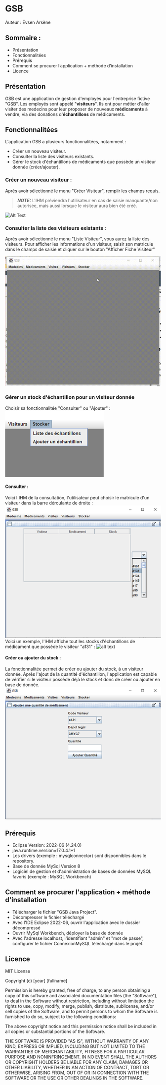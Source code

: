 # GSB
Auteur : Evsen Arsène
## Sommaire :
- Présentation
- Fonctionnalitées
- Prérequis
- Comment se procurer l’application + méthode d’installation
- Licence

## Présentation
GSB est une application de gestion d'employés pour l'entreprise fictive "GSB".
Les employés sont appelé "**visiteurs**". Ils ont pour métier d'aller visiter des medecins pour leur proposer de nouveaux **médicaments** à vendre, via des donations d'**échantillons** de médicaments.

## Fonctionnalitées
L'application GSB a plusieurs fonctionnalitées, notamment :
- Créer un nouveau visiteur.
- Consulter la liste des visiteurs existants.
- Gérer le stock d'échantillons de médicaments que possède un visiteur donnée (créer/ajouter).

### Créer un nouveau visiteur :
Après avoir sélectionné le menu "Créer Visiteur", remplir les champs requis.
> **_NOTE:_**
 L'IHM préviendra l'utilisateur en cas de saisie manquante/non autorisée, mais aussi lorsque le visiteur aura bien été créé.

![Alt Text](https://github.com/ArseneEvsen/GSB-Java-Repository/blob/master/Screenshots%20application/Cr%C3%A9er-un-visiteur.gif?raw=true)

### Consulter la liste des visiteurs existants :
Après avoir sélectionné le menu "Liste Visiteur", vous aurez la liste des visiteurs.
Pour afficher les informations d'un visiteur, saisir son matricule dans le champs de saisie et cliquer sur le bouton "Afficher Fiche Visiteur"

![Alt Text](https://github.com/ArseneEvsen/GSB-Java-Repository/blob/master/Screenshots%20application/Consulter-un-visiteur.gif?raw=true)
### Gérer un stock d'échantillon pour un visiteur donnée
Choisir sa fonctionnalitée "Consulter" ou "Ajouter" :
![alt text](https://github.com/ArseneEvsen/GSB-Java-Repository/blob/master/Screenshots%20application/Stocker_Selectionner.png?raw=true)
#### Consulter :
Voici l'IHM de la consultation, l'utilisateur peut choisir le matricule d'un visiteur dans la barre déroulante de droite :
![alt text](https://github.com/ArseneEvsen/GSB-Java-Repository/blob/master/Screenshots%20application/Stocker_Liste_ChoisirVisiteur.png?raw=true)
Voici un exemple, l'IHM affiche tout les stocks d'échantillons de médicament que possède le visiteur "a131" :
![alt text]([https://github.com/ArseneEvsen/GSB-Java-Repository/blob/master/Screenshots%20application/Stocker_Liste_ChoisirVisiteur.png?raw=true](https://github.com/ArseneEvsen/GSB-Java-Repository/blob/master/Screenshots%20application/Stocker_Liste_ChoisirVisiteurExemple.png?raw=true))

#### Créer ou ajouter du stock :
La fonctionnalitée permet de créer ou ajouter du stock, à un visiteur donnée.
Après l'ajout de la quantité d'échantillon, l'application est capable de vérifier si le visiteur possède déjà le stock et donc de créer ou ajouter en base de donnée.
![alt text](https://github.com/ArseneEvsen/GSB-Java-Repository/blob/master/Screenshots%20application/Stocker_Ajouter_Exemple.png?raw=true)

## Prérequis
- Eclipse Version: 2022-06 (4.24.0)
- java.runtime.version=17.0.4.1+1
- Les drivers (exemple : mysqlconnector) sont disponnibles dans le repository.
- Base de donnée MySql Version 8
- Logiciel de gestion et d'administration de bases de données MySQL favoris (exemple : MySQL Workbench)

## Comment se procurer l'application + méthode d'installation
- Télécharger le fichier "GSB Java Project".
- Décompresser le fichier téléchargé
- Avec l'IDE Eclipse 2022-06, ouvrir l'application avec le dossier décompressé
- Ouvrir MySql Workbench, déployer la base de donnée
- Avec l'adresse localhost, l'identifiant "admin" et "mot de passe", configurer le fichier ConnexionMySQL téléchargé dans le projet.

## Licence 
MIT License

Copyright (c) [year] [fullname]

Permission is hereby granted, free of charge, to any person obtaining a copy
of this software and associated documentation files (the "Software"), to deal
in the Software without restriction, including without limitation the rights
to use, copy, modify, merge, publish, distribute, sublicense, and/or sell
copies of the Software, and to permit persons to whom the Software is
furnished to do so, subject to the following conditions:

The above copyright notice and this permission notice shall be included in all
copies or substantial portions of the Software.

THE SOFTWARE IS PROVIDED "AS IS", WITHOUT WARRANTY OF ANY KIND, EXPRESS OR
IMPLIED, INCLUDING BUT NOT LIMITED TO THE WARRANTIES OF MERCHANTABILITY,
FITNESS FOR A PARTICULAR PURPOSE AND NONINFRINGEMENT. IN NO EVENT SHALL THE
AUTHORS OR COPYRIGHT HOLDERS BE LIABLE FOR ANY CLAIM, DAMAGES OR OTHER
LIABILITY, WHETHER IN AN ACTION OF CONTRACT, TORT OR OTHERWISE, ARISING FROM,
OUT OF OR IN CONNECTION WITH THE SOFTWARE OR THE USE OR OTHER DEALINGS IN THE
SOFTWARE.
